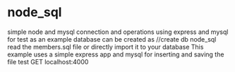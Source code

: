 # node_sql
simple node and mysql connection and operations using express and mysql for test as an example
database can be created as 
//create db node_sql 
read the members.sql file or directly import it to your database 
This example uses a simple express app and mysql for inserting and saving the file
test 
GET localhost:4000
